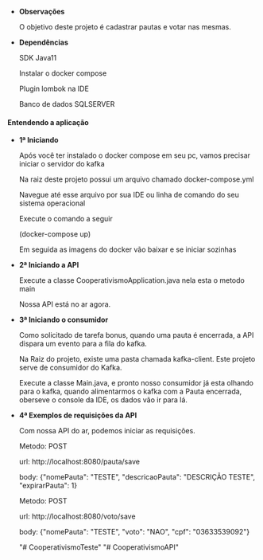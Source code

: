 * **Observações**

   O objetivo deste projeto é cadastrar pautas e votar nas mesmas.
   

* **Dependências**

   <p>SDK Java11</p>
   <p>Instalar o docker compose</p>
   <p>Plugin lombok na IDE</p>
   <p>Banco de dados SQLSERVER</p> 

#### Entendendo a aplicação
* **1ª Iniciando**

    <p>Após você ter instalado o docker compose em seu pc, vamos precisar iniciar o servidor do kafka</p>
    <p>Na raiz deste projeto possui um arquivo chamado docker-compose.yml</p>
    <p>Navegue até esse arquivo por sua IDE ou linha de comando do seu sistema operacional</p>
    <p>Execute o comando a seguir</p>
    <p>(docker-compose up)</p>
    <p>Em seguida as imagens do docker vão baixar e se iniciar sozinhas</p>

* **2ª Iniciando a API** 

    <p>Execute a classe CooperativismoApplication.java nela esta o metodo main</p>
    
    Nossa API está no ar agora.
    
* **3ª Iniciando o consumidor**

    <p>Como solicitado de tarefa bonus, quando uma pauta é encerrada, a API dispara um evento para a fila do kafka.</p>
    <p>Na Raiz do projeto, existe uma pasta chamada kafka-client. Este projeto serve de consumidor do Kafka.</p>
    <p>Execute a classe Main.java, e pronto nosso consumidor já esta olhando para o kafka, quando alimentarmos o kafka com a Pauta encerrada, oberseve o console da IDE, os dados vão ir para lá.</p>
    
* **4ª Exemplos de requisições da API**

    <p>Com nossa API do ar, podemos iniciar as requisições.</p>
    
    <p>Metodo: POST</p>
    <p>url: http://localhost:8080/pauta/save</p>
    <p>body: {"nomePauta": "TESTE", "descricaoPauta": "DESCRIÇÃO TESTE", "expirarPauta": 1}</p>
    
    <p>Metodo: POST</p>
    <p>url: http://localhost:8080/voto/save</p>
    <p>body: {"nomePauta": "TESTE", "voto": "NAO", "cpf": "03633539092"}</p>
    
    
     "# CooperativismoTeste" 
"# CooperativismoAPI" 
